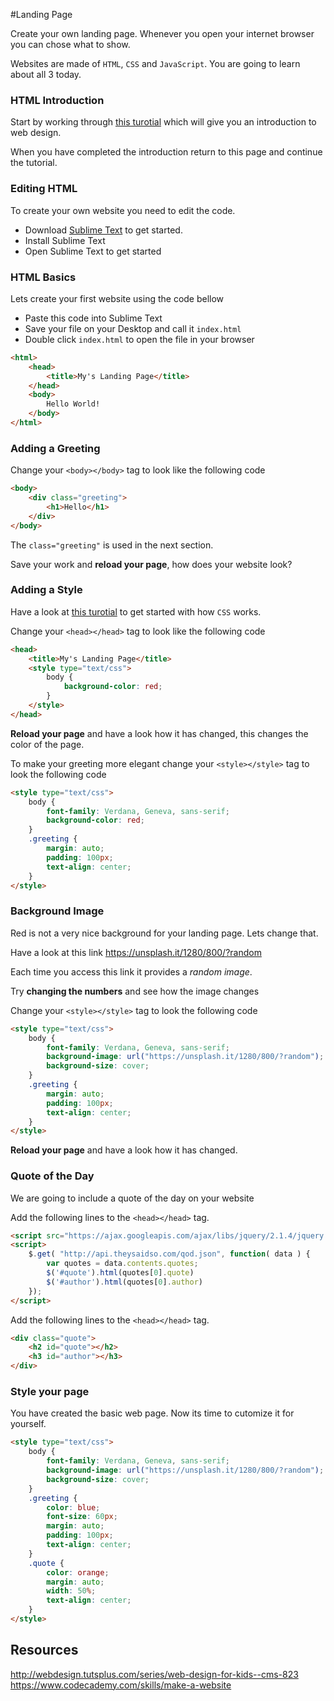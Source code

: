 #Landing Page

Create your own landing page. Whenever you open your internet browser you can chose what to show.

Websites are made of `HTML`, `CSS` and `JavaScript`. You are going to learn about all 3 today.

### HTML Introduction

Start by working through [this turotial](https://www.codecademy.com/en/skills/make-a-website/topics/html-elements/html-css-intro) which will give you an introduction to web design.

When you have completed the introduction return to this page and continue the tutorial.

### Editing HTML

To create your own website you need to edit the code.

- Download [Sublime Text](http://www.sublimetext.com/3) to get started.
- Install Sublime Text
- Open Sublime Text to get started

### HTML Basics

Lets create your first website using the code bellow

- Paste this code into Sublime Text
- Save your file on your Desktop and call it `index.html`
- Double click `index.html` to open the file in your browser


```html
<html>
    <head>
        <title>My's Landing Page</title>
    </head>
    <body>
        Hello World!
    </body>
</html>
```

### Adding a Greeting

Change your `<body></body>` tag to look like the following code

```html
<body>
    <div class="greeting">
        <h1>Hello</h1>
    </div>
</body>
```

The `class="greeting"` is used in the next section.

Save your work and **reload your page**, how does your website look?

### Adding a Style

Have a look at [this turotial](https://www.codecademy.com/en/skills/make-a-website/topics/css-properties-text/css-intro) to get started with how `CSS` works.

Change your `<head></head>` tag to look like the following code 

```html
<head>
    <title>My's Landing Page</title>
    <style type="text/css">
        body {
            background-color: red;
        }
    </style>
</head>
```

**Reload your page** and have a look how it has changed, this changes the color of the page.

To make your greeting more elegant change your `<style></style>` tag to look the following code

```html
<style type="text/css">
    body {
        font-family: Verdana, Geneva, sans-serif;
        background-color: red;
    }
    .greeting {
        margin: auto;
        padding: 100px;
        text-align: center;
    }
</style>
```

### Background Image

Red is not a very nice background for your landing page. Lets change that.

Have a look at this link https://unsplash.it/1280/800/?random

Each time you access this link it provides a _random image_.

Try **changing the numbers** and see how the image changes

Change your `<style></style>` tag to look the following code

```html
<style type="text/css">
    body {
        font-family: Verdana, Geneva, sans-serif;
        background-image: url("https://unsplash.it/1280/800/?random");
        background-size: cover;
    }
    .greeting {
        margin: auto;
        padding: 100px;
        text-align: center;
    }
</style>
```

**Reload your page** and have a look how it has changed.

### Quote of the Day

We are going to include a quote of the day on your website

Add the following lines to the `<head></head>` tag.

```html
<script src="https://ajax.googleapis.com/ajax/libs/jquery/2.1.4/jquery.min.js"></script>
<script>
    $.get( "http://api.theysaidso.com/qod.json", function( data ) {
        var quotes = data.contents.quotes;
        $('#quote').html(quotes[0].quote)
        $('#author').html(quotes[0].author)
    });
</script>
```

Add the following lines to the `<head></head>` tag.

```html
<div class="quote">
    <h2 id="quote"></h2>
    <h3 id="author"></h3>
</div>
```

### Style your page

You have created the basic web page. Now its time to cutomize it for yourself.

```html
<style type="text/css">
    body {
        font-family: Verdana, Geneva, sans-serif;
        background-image: url("https://unsplash.it/1280/800/?random");
        background-size: cover;
    }
    .greeting {
        color: blue;
        font-size: 60px;
        margin: auto;
        padding: 100px;
        text-align: center;
    }
    .quote {
        color: orange;
        margin: auto;
        width: 50%;
        text-align: center;
    }
</style>
```

## Resources

http://webdesign.tutsplus.com/series/web-design-for-kids--cms-823
https://www.codecademy.com/skills/make-a-website
